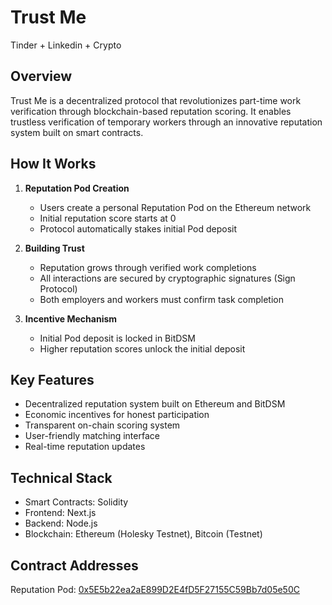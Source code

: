 # Trust Me

Tinder + Linkedin + Crypto

## Overview
Trust Me is a decentralized protocol that revolutionizes part-time work verification through blockchain-based reputation scoring. It enables trustless verification of temporary workers through an innovative reputation system built on smart contracts.

## How It Works
1. **Reputation Pod Creation**
   - Users create a personal Reputation Pod on the Ethereum network
   - Initial reputation score starts at 0
   - Protocol automatically stakes initial Pod deposit

2. **Building Trust**
   - Reputation grows through verified work completions
   - All interactions are secured by cryptographic signatures (Sign Protocol)
   - Both employers and workers must confirm task completion

3. **Incentive Mechanism**
   - Initial Pod deposit is locked in BitDSM
   - Higher reputation scores unlock the initial deposit

## Key Features
- Decentralized reputation system built on Ethereum and BitDSM
- Economic incentives for honest participation
- Transparent on-chain scoring system
- User-friendly matching interface
- Real-time reputation updates

## Technical Stack
- Smart Contracts: Solidity
- Frontend: Next.js
- Backend: Node.js
- Blockchain: Ethereum (Holesky Testnet), Bitcoin (Testnet)

## Contract Addresses
Reputation Pod: [0x5E5b22ea2aE899D2E4fD5F27155C59Bb7d05e50C](https://holesky.etherscan.io/address/0x5E5b22ea2aE899D2E4fD5F27155C59Bb7d05e50C)
